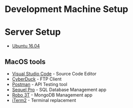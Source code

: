 # Development Machine Setup

# Server Setup
* [Ubuntu 16.04](guides/initial-server-setup-ubuntu16.md)

## MacOS tools

* [Visual Studio Code](https://code.visualstudio.com/) - Source Code Editor
* [CyberDuck](https://cyberduck.io/download/) - FTP Client
* [Postman](https://www.getpostman.com/downloads/) - API Testing tool
* [Sequel Pro](https://sequelpro.com/download) - SQL Database Management app
* [Robo 3T](https://robomongo.org/download) - MongoDB Management app
* [iTerm2](https://www.iterm2.com/downloads.html) - Terminal replacement